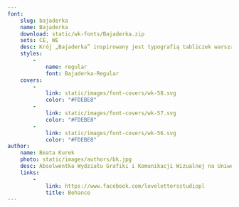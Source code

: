 ```yaml
---
font:
    slug: bajaderka
    name: Bajaderka
    download: static/wk-fonts/Bajaderka.zip
    sets: CE, WE
    desc: Krój „Bajaderka” inspirowany jest typografią tabliczek warszawskich zakładów usługowych. Formy liter to połączenie kształtów pisma charakterystycznego dla tradycyjnej kaligrafii i narzędziowego detalu. Projekt zwiera w sobie urok odręcznego pisma literników i warszawskich szyldziarzy.
    styles:
        -
            name: regular
            font: Bajaderka-Regular
    covers:
        -
            link: static/images/font-covers/wk-58.svg
            color: "#FDEBE8"
        -
            link: static/images/font-covers/wk-57.svg
            color: "#FDEBE8"
        -
            link: static/images/font-covers/wk-56.svg
            color: "#FDEBE8"
author:
    name: Beata Kurek
    photo: static/images/authors/bk.jpg
    desc: Absolwentka Wydziału Grafiki i Komunikacji Wizualnej na Uniwersytecie Artystycznym w Poznaniu. Jako LoveLetters Studio zajmuje się projektowaniem liternictwa opartego na kaligrafii i piśmie odręcznym oraz prowadzeniem warsztatów literniczych. Uczestniczka projektów „Bękart” oraz „Jasnowidze”.
    links:
        -
            link: https://www.facebook.com/lovelettersstudiopl
            title: Behance
---
```

